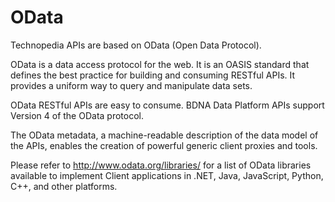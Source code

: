 # OData
Technopedia APIs are based on OData (Open Data Protocol).

OData is a data access protocol for the web. It is an OASIS standard that defines the best practice for building and consuming RESTful APIs. It provides a uniform way to query and manipulate data sets.

OData RESTful APIs are easy to consume. BDNA Data Platform APIs support Version 4 of the OData protocol.

The OData metadata, a machine-readable description of the data model of the APIs, enables the creation of powerful generic client proxies and tools. 

Please refer to <a href='http://www.odata.org/libraries/'>http://www.odata.org/libraries/</a> for a list of OData libraries available to implement Client applications in .NET, Java, JavaScript, Python, C++, and other platforms. 
